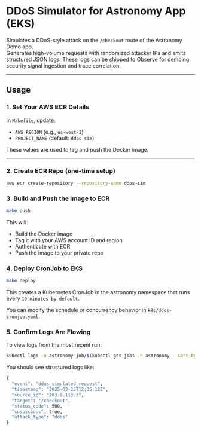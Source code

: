 # DDoS Simulator for Astronomy App (EKS)

Simulates a DDoS-style attack on the `/checkout` route of the Astronomy Demo app.  
Generates high-volume requests with randomized attacker IPs and emits structured JSON logs. These logs can be shipped to Observe for demoing security signal ingestion and trace correlation.

---

## Usage

### 1. Set Your AWS ECR Details

In `Makefile`, update:
- `AWS_REGION` (e.g., `us-west-2`)
- `PROJECT_NAME` (default: `ddos-sim`)

These values are used to tag and push the Docker image.

---

### 2. Create ECR Repo (one-time setup)

```bash
aws ecr create-repository --repository-name ddos-sim
```

### 3. Build and Push the Image to ECR

```bash
make push
```

This will:
* Build the Docker image
* Tag it with your AWS account ID and region
* Authenticate with ECR
* Push the image to your private repo

### 4. Deploy CronJob to EKS

```bash
make deploy
```

This creates a Kubernetes CronJob in the astronomy namespace that runs every `10 minutes by default`.

You can modify the schedule or concurrency behavior in `k8s/ddos-cronjob.yaml`.

### 5. Confirm Logs Are Flowing

To view logs from the most recent run:
```bash
kubectl logs -n astronomy job/$(kubectl get jobs -n astronomy --sort-by=.metadata.creationTimestamp | tail -1 | awk '{print $1}')
```

You should see structured logs like: 

```bash
{
  "event": "ddos_simulated_request",
  "timestamp": "2025-03-25T12:35:12Z",
  "source_ip": "203.0.113.3",
  "target": "/checkout",
  "status_code": 500,
  "suspicious": true,
  "attack_type": "ddos"
}
```